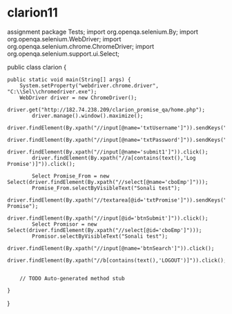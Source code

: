 # clarion11
assignment
package Tests;
import org.openqa.selenium.By;
import org.openqa.selenium.WebDriver;
import org.openqa.selenium.chrome.ChromeDriver;
import org.openqa.selenium.support.ui.Select;

public class clarion {

	public static void main(String[] args) {
		System.setProperty("webdriver.chrome.driver", "C:\\Sel\\chromedriver.exe");
		WebDriver driver = new ChromeDriver();
	      	driver.get("http://182.74.238.209/clarion_promise_qa/home.php");
			driver.manage().window().maximize();
			driver.findElement(By.xpath("//input[@name='txtUsername']")).sendKeys("sanjeetk@clariontechnologies.co.in");
			driver.findElement(By.xpath("//input[@name='txtPassword']")).sendKeys("clarion");
			driver.findElement(By.xpath("//input[@name='submit1']")).click();
			driver.findElement(By.xpath("//a[contains(text(),'Log Promise')]")).click();
				
			Select Promise_From = new Select(driver.findElement(By.xpath("//select[@name='cboEmp']")));
			Promise_From.selectByVisibleText("Sonali test");
			driver.findElement(By.xpath("//textarea[@id='txtPromise']")).sendKeys("Enter Promise");
			driver.findElement(By.xpath("//input[@id='btnSubmit']")).click();
			Select Promisor = new Select(driver.findElement(By.xpath("//select[@id='cboEmp']")));
			Promisor.selectByVisibleText("Sonali test");
			driver.findElement(By.xpath("//input[@name='btnSearch']")).click();
			driver.findElement(By.xpath("//b[contains(text(),'LOGOUT')]")).click();
			

		// TODO Auto-generated method stub

	}

}

